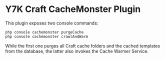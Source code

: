 # Y7K Craft CacheMonster Plugin

This plugin exposes two console commands:
```
php console cachemonster purgeCache
php console cachemonster crawlAndWarm
```

While the first one purges all Craft cache folders and the cached templates from the database, the latter also invokes the Cache Warmer Service.

